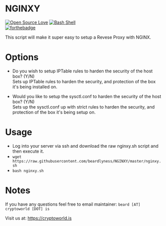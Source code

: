 # NGINXY

[![Open Source Love](https://badges.frapsoft.com/os/v1/open-source.svg?v=102)](https://github.com/ellerbrock/open-source-badge/)
[![Bash Shell](https://badges.frapsoft.com/bash/v1/bash.png?v=103)](https://github.com/ellerbrock/open-source-badges/)
<br>
[![forthebadge](https://forthebadge.com/images/badges/built-by-neckbeards.svg)](https://forthebadge.com)


This script will make it super easy to setup a Revese Proxy with NGINX.

# Options
- Do you wish to setup IPTable rules to harden the security of the host box? (Y/N)<br /> 
Sets up IPTable rules to harden the security, and protection of the box it's being installed on.

- Would you like to setup the sysctl.conf to harden the security of the host box? (Y/N)<br />
Sets up the sysctl.conf up with strict rules to harden the security, and protection of the box it's being setup on.


# Usage	
- Log into your server via ssh and download the raw nginxy.sh script and then execute it.<br>	
- `wget https://raw.githubusercontent.com/beardlyness/NGINXY/master/nginxy.sh`<br>	
- `bash nginxy.sh`

# Notes
If you have any questions feel free to email maintainer: `beard [AT] cryptoworld [DOT] is`

Visit us at: https://cryptoworld.is
